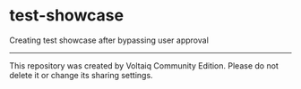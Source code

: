 # test-showcase

Creating test showcase after bypassing user approval

---

This repository was created by Voltaiq Community Edition. Please do not delete it or change its
sharing settings.
